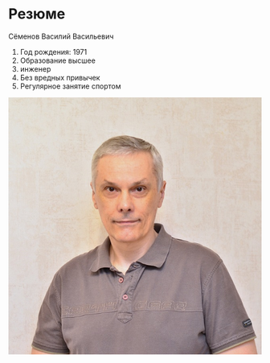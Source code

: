 # Резюме
Сёменов Василий Васильевич

1. Год рождения: 1971
2. Образование высшее
3. инженер
4. Без вредных привычек
5. Регулярное занятие спортом

![DSC_7035.JPG](DSC_7035.JPG)

